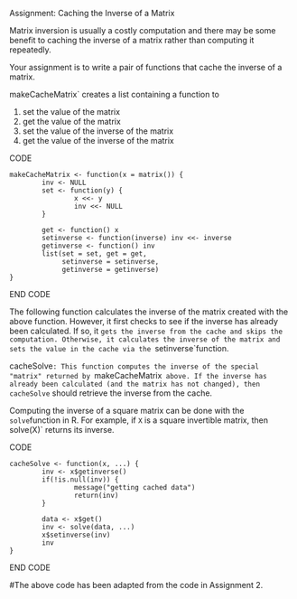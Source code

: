 

Assignment: Caching the Inverse of a Matrix

Matrix inversion is usually a costly computation and there may be some benefit to caching the inverse of a matrix rather than computing it
repeatedly.

Your assignment is to write a pair of functions that cache the inverse of a matrix.


makeCacheMatrix` creates a list containing a function to

1.  set the value of the matrix
2.  get the value of the matrix
3.  set the value of the inverse of the matrix
4.  get the value of the inverse of the matrix

CODE

    makeCacheMatrix <- function(x = matrix()) {
            inv <- NULL
            set <- function(y) {
                    x <<- y
                    inv <<- NULL
            }

            get <- function() x
            setinverse <- function(inverse) inv <<- inverse
            getinverse <- function() inv
            list(set = set, get = get,
                 setinverse = setinverse,
                 getinverse = getinverse)
    }

END CODE

The following function calculates the inverse of the matrix created with the above function. However, it first checks to see if the
inverse has already been calculated. If so, it `gets the inverse from the cache and skips the computation. Otherwise, it calculates the inverse of
the matrix and sets the value in the cache via the `setinverse`function.

cacheSolve`: This function computes the inverse of the special "matrix" returned by `makeCacheMatrix` above. If the inverse has
already been calculated (and the matrix has not changed), then
cacheSolve` should retrieve the inverse from the cache.

Computing the inverse of a square matrix can be done with the `solve`function in R. For example, if `X` is a square invertible matrix, then
solve(X)` returns its inverse.

CODE

    cacheSolve <- function(x, ...) {
            inv <- x$getinverse()
            if(!is.null(inv)) {
                    message("getting cached data")
                    return(inv)
            }

            data <- x$get()
            inv <- solve(data, ...)
            x$setinverse(inv)
            inv
    }

END CODE

#The above code has been adapted from the code in Assignment 2.




